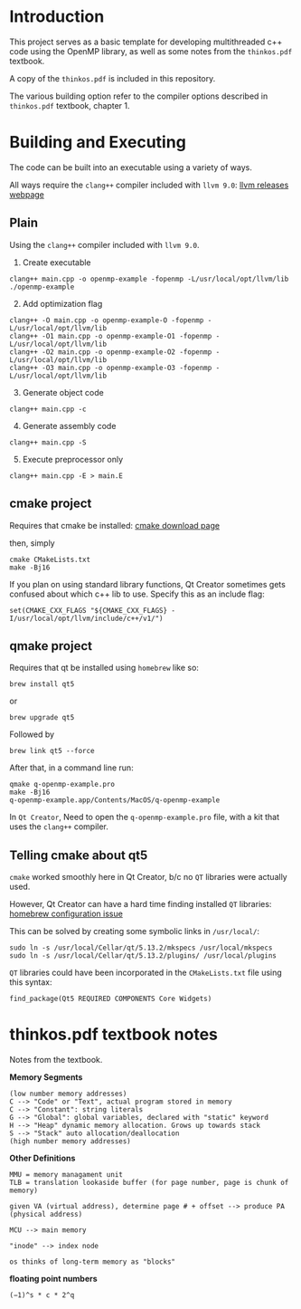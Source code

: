 # Introduction

This project serves as a basic template for developing multithreaded c++ code using
the OpenMP library, as well as some notes from the `thinkos.pdf` textbook.

A copy of the `thinkos.pdf` is included in this repository.

The various building option refer to the compiler options described in `thinkos.pdf` textbook, chapter 1.

# Building and Executing

The code can be built into an executable using a variety of ways.

All ways require the `clang++` compiler included with `llvm 9.0`: [llvm releases webpage](http://releases.llvm.org/download.html)

## Plain
Using the `clang++` compiler included with `llvm 9.0`.

1.  Create executable
```
clang++ main.cpp -o openmp-example -fopenmp -L/usr/local/opt/llvm/lib
./openmp-example
```

2.  Add optimization flag 
```
clang++ -O main.cpp -o openmp-example-O -fopenmp -L/usr/local/opt/llvm/lib
clang++ -O1 main.cpp -o openmp-example-O1 -fopenmp -L/usr/local/opt/llvm/lib
clang++ -O2 main.cpp -o openmp-example-O2 -fopenmp -L/usr/local/opt/llvm/lib
clang++ -O3 main.cpp -o openmp-example-O3 -fopenmp -L/usr/local/opt/llvm/lib
```

3.  Generate object code
```
clang++ main.cpp -c
```

4.  Generate assembly code
```
clang++ main.cpp -S
```

5.  Execute preprocessor only
```
clang++ main.cpp -E > main.E
```

## cmake project

Requires that cmake be installed:
[cmake download page](https://cmake.org/download/)

then, simply
```
cmake CMakeLists.txt
make -Bj16
```

If you plan on using standard library functions, Qt Creator sometimes
gets confused about which c++ lib to use. Specify this as an include flag:

```
set(CMAKE_CXX_FLAGS "${CMAKE_CXX_FLAGS} -I/usr/local/opt/llvm/include/c++/v1/")
```

## qmake project
Requires that qt be installed using `homebrew` like so:
```
brew install qt5
```
or
```
brew upgrade qt5
```
Followed by
```
brew link qt5 --force
```
After that, in a command line run:
```
qmake q-openmp-example.pro
make -Bj16
q-openmp-example.app/Contents/MacOS/q-openmp-example
```

In `Qt Creator`, Need to open the `q-openmp-example.pro` file, with a kit that uses the `clang++`
compiler.

## Telling cmake about qt5

`cmake` worked smoothly here in Qt Creator, b/c no `QT` libraries were actually used.

However, Qt Creator can have a hard time finding installed `QT` libraries:
[homebrew configuration issue](https://github.com/Homebrew/homebrew-core/issues/8392)

This can be solved by creating some symbolic links in `/usr/local/`:

```
sudo ln -s /usr/local/Cellar/qt/5.13.2/mkspecs /usr/local/mkspecs
sudo ln -s /usr/local/Cellar/qt/5.13.2/plugins/ /usr/local/plugins
```

`QT` libraries could have been incorporated in the `CMakeLists.txt` file using this syntax:


```
find_package(Qt5 REQUIRED COMPONENTS Core Widgets)
```

# thinkos.pdf textbook notes

Notes from the textbook.

**Memory Segments**
```
(low number memory addresses)
C --> "Code" or "Text", actual program stored in memory
C --> "Constant": string literals
G --> "Global": global variables, declared with "static" keyword
H --> "Heap" dynamic memory allocation. Grows up towards stack
S --> "Stack" auto allocation/deallocation
(high number memory addresses)
```

**Other Definitions**
```
MMU = memory managament unit
TLB = translation lookaside buffer (for page number, page is chunk of memory)

given VA (virtual address), determine page # + offset --> produce PA (physical address)

MCU --> main memory

"inode" --> index node

os thinks of long-term memory as "blocks"
```

**floating point numbers**
```
(−1)^s * c * 2^q
```
